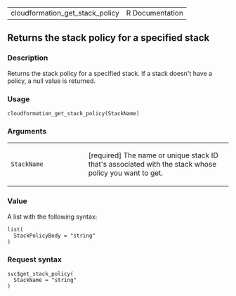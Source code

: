 <table style="width: 100%;">
<tbody>
<tr class="odd">
<td>cloudformation_get_stack_policy</td>
<td style="text-align: right;">R Documentation</td>
</tr>
</tbody>
</table>

## Returns the stack policy for a specified stack

### Description

Returns the stack policy for a specified stack. If a stack doesn't have
a policy, a null value is returned.

### Usage

    cloudformation_get_stack_policy(StackName)

### Arguments

<table>
<colgroup>
<col style="width: 35%" />
<col style="width: 65%" />
</colgroup>
<tbody>
<tr class="odd">
<td><code
id="cloudformation_get_stack_policy_:_StackName">StackName</code></td>
<td><p>[required] The name or unique stack ID that's associated with the
stack whose policy you want to get.</p></td>
</tr>
</tbody>
</table>

### Value

A list with the following syntax:

    list(
      StackPolicyBody = "string"
    )

### Request syntax

    svc$get_stack_policy(
      StackName = "string"
    )
